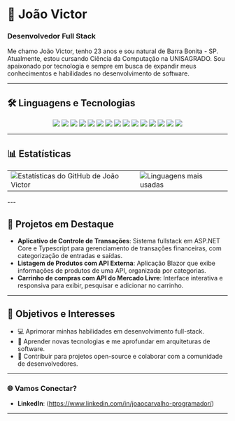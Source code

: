 # 👋 João Victor

### Desenvolvedor Full Stack

Me chamo João Victor, tenho 23 anos e sou natural de Barra Bonita - SP. Atualmente, estou cursando Ciência da Computação na UNISAGRADO. Sou apaixonado por tecnologia e sempre em busca de expandir meus conhecimentos e habilidades no desenvolvimento de software.

---

## 🛠️ Linguagens e Tecnologias
<div align="center">
  <img src="https://img.shields.io/badge/HTML5-E34F26?style=for-the-badge&logo=html5&logoColor=white" />
  <img src="https://img.shields.io/badge/CSS3-1572B6?style=for-the-badge&logo=css3&logoColor=white" />
  <img src="https://img.shields.io/badge/JavaScript-F7DF1E?style=for-the-badge&logo=javascript&logoColor=black" />
  <img src="https://img.shields.io/badge/TypeScript-3178C6?style=for-the-badge&logo=typescript&logoColor=white" />
  <img src="https://img.shields.io/badge/React-61DAFB?style=for-the-badge&logo=react&logoColor=black" />
  <img src="https://img.shields.io/badge/Node.js-339933?style=for-the-badge&logo=node.js&logoColor=white" />
  <img src="https://img.shields.io/badge/C%23-239120?style=for-the-badge&logo=c-sharp&logoColor=white" />
  <img src="https://img.shields.io/badge/.NET-512BD4?style=for-the-badge&logo=.net&logoColor=white" />
  <img src="https://img.shields.io/badge/Tailwind_CSS-38B2AC?style=for-the-badge&logo=tailwind-css&logoColor=white" />
  <img src="https://img.shields.io/badge/PostgreSQL-336791?style=for-the-badge&logo=postgresql&logoColor=white" />
  <img src="https://img.shields.io/badge/MySQL-4479A1?style=for-the-badge&logo=mysql&logoColor=white" />
  <img src="https://img.shields.io/badge/Entity%20Framework-68217A?style=for-the-badge&logo=.net&logoColor=white" />
  <img src="https://img.shields.io/badge/Styled--Components-DB7093?style=for-the-badge&logo=styled-components&logoColor=white" />
  <img src="https://img.shields.io/badge/Bootstrap-7952B3?style=for-the-badge&logo=bootstrap&logoColor=white" />
  <img src="https://img.shields.io/badge/Git-F05032?style=for-the-badge&logo=git&logoColor=white" />
</div>

---

## 📊 Estatísticas

<table align="center">
  <tr>
    <td>
      <img src="https://github-readme-stats.vercel.app/api?username=seuusuario&show_icons=true&theme=dark&count_private=true" alt="Estatísticas do GitHub de João Victor" />
    </td>
    <td>
      <img src="https://github-readme-stats.vercel.app/api/top-langs/?username=seuusuario&layout=compact&theme=dark" alt="Linguagens mais usadas" />
    </td>
  </tr>
</table>
---

## 📌 Projetos em Destaque
- **Aplicativo de Controle de Transações**: Sistema fullstack em ASP.NET Core e Typescript para gerenciamento de transações financeiras, com categorização de entradas e saídas.
- **Listagem de Produtos com API Externa**: Aplicação Blazor que exibe informações de produtos de uma API, organizada por categorias.
- **Carrinho de compras com API do Mercado Livre**: Interface interativa e responsiva para exibir, pesquisar e adicionar no carrinho.

---

## 🎯 Objetivos e Interesses
- 💻 Aprimorar minhas habilidades em desenvolvimento full-stack.
- 🌱 Aprender novas tecnologias e me aprofundar em arquiteturas de software.
- 🚀 Contribuir para projetos open-source e colaborar com a comunidade de desenvolvedores.

---

### 🌐 Vamos Conectar?

- **LinkedIn**: (https://www.linkedin.com/in/joaocarvalho-programador/)

---

